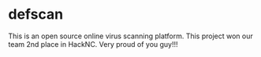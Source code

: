 # defscan
This is an open source online virus scanning platform. This project won our team 2nd place in HackNC. Very proud of you guy!!!
